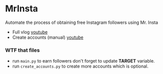 # MrInsta
Automate the process of obtaining free Instagram followers using Mr. Insta
- Full vlog [youtube](https://youtu.be/WQyZ7So0mrA)
- Create accounts (manual) [youtube](https://youtu.be/_9Hc-cdZ_c8)

### WTF that files
- run `main.py` to earn followers don't forget to update **TARGET** variable.
- run `create_accounts.py` to create more accounts which is optional.
